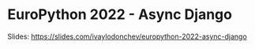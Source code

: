 # EuroPython 2022 - Async Django

Slides: https://slides.com/ivaylodonchev/europython-2022-async-django
